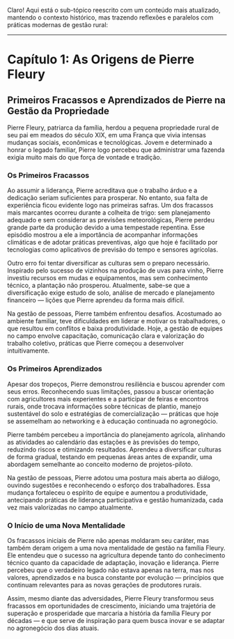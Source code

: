 Claro! Aqui está o sub-tópico reescrito com um conteúdo mais atualizado, mantendo o contexto histórico, mas trazendo reflexões e paralelos com práticas modernas de gestão rural:

---

# Capítulo 1: As Origens de Pierre Fleury

## Primeiros Fracassos e Aprendizados de Pierre na Gestão da Propriedade

Pierre Fleury, patriarca da família, herdou a pequena propriedade rural de seu pai em meados do século XIX, em uma França que vivia intensas mudanças sociais, econômicas e tecnológicas. Jovem e determinado a honrar o legado familiar, Pierre logo percebeu que administrar uma fazenda exigia muito mais do que força de vontade e tradição.

### Os Primeiros Fracassos

Ao assumir a liderança, Pierre acreditava que o trabalho árduo e a dedicação seriam suficientes para prosperar. No entanto, sua falta de experiência ficou evidente logo nas primeiras safras. Um dos fracassos mais marcantes ocorreu durante a colheita de trigo: sem planejamento adequado e sem considerar as previsões meteorológicas, Pierre perdeu grande parte da produção devido a uma tempestade repentina. Esse episódio mostrou a ele a importância de acompanhar informações climáticas e de adotar práticas preventivas, algo que hoje é facilitado por tecnologias como aplicativos de previsão do tempo e sensores agrícolas.

Outro erro foi tentar diversificar as culturas sem o preparo necessário. Inspirado pelo sucesso de vizinhos na produção de uvas para vinho, Pierre investiu recursos em mudas e equipamentos, mas sem conhecimento técnico, a plantação não prosperou. Atualmente, sabe-se que a diversificação exige estudo de solo, análise de mercado e planejamento financeiro — lições que Pierre aprendeu da forma mais difícil.

Na gestão de pessoas, Pierre também enfrentou desafios. Acostumado ao ambiente familiar, teve dificuldades em liderar e motivar os trabalhadores, o que resultou em conflitos e baixa produtividade. Hoje, a gestão de equipes no campo envolve capacitação, comunicação clara e valorização do trabalho coletivo, práticas que Pierre começou a desenvolver intuitivamente.

### Os Primeiros Aprendizados

Apesar dos tropeços, Pierre demonstrou resiliência e buscou aprender com seus erros. Reconhecendo suas limitações, passou a buscar orientação com agricultores mais experientes e a participar de feiras e encontros rurais, onde trocava informações sobre técnicas de plantio, manejo sustentável do solo e estratégias de comercialização — práticas que hoje se assemelham ao networking e à educação continuada no agronegócio.

Pierre também percebeu a importância do planejamento agrícola, alinhando as atividades ao calendário das estações e às previsões do tempo, reduzindo riscos e otimizando resultados. Aprendeu a diversificar culturas de forma gradual, testando em pequenas áreas antes de expandir, uma abordagem semelhante ao conceito moderno de projetos-piloto.

Na gestão de pessoas, Pierre adotou uma postura mais aberta ao diálogo, ouvindo sugestões e reconhecendo o esforço dos trabalhadores. Essa mudança fortaleceu o espírito de equipe e aumentou a produtividade, antecipando práticas de liderança participativa e gestão humanizada, cada vez mais valorizadas no campo atualmente.

### O Início de uma Nova Mentalidade

Os fracassos iniciais de Pierre não apenas moldaram seu caráter, mas também deram origem a uma nova mentalidade de gestão na família Fleury. Ele entendeu que o sucesso na agricultura depende tanto do conhecimento técnico quanto da capacidade de adaptação, inovação e liderança. Pierre percebeu que o verdadeiro legado não estava apenas na terra, mas nos valores, aprendizados e na busca constante por evolução — princípios que continuam relevantes para as novas gerações de produtores rurais.

Assim, mesmo diante das adversidades, Pierre Fleury transformou seus fracassos em oportunidades de crescimento, iniciando uma trajetória de superação e prosperidade que marcaria a história da família Fleury por décadas — e que serve de inspiração para quem busca inovar e se adaptar no agronegócio dos dias atuais.